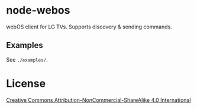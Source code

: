 # node-webos
webOS client for LG TVs. Supports discovery & sending commands.

## Examples
See `./examples/`.

# License
[Creative Commons Attribution-NonCommercial-ShareAlike 4.0 International](http://creativecommons.org/licenses/by-nc-sa/4.0/)
